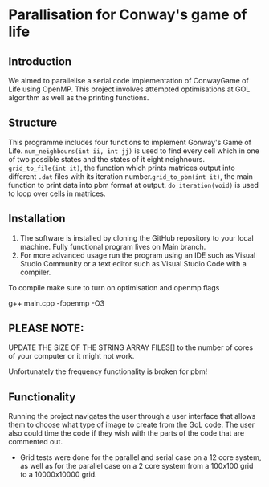 # Parallisation for Conway's game of life

## Introduction
We aimed to parallelise a serial code implementation of ConwayGame of Life using OpenMP. This project involves attempted optimisations at GOL algorithm as well as the printing functions. 

## Structure
This programme includes four functions to implement Gonway's Game of Life. `num_neighbours(int ii, int jj)` is used to find every cell which in one of two possible states and the states of it eight neighnours. `grid_to_file(int it)`, the function which prints matrices output into different `.dat` files with its iteration number.`grid_to_pbm(int it)`, the main function to print data into pbm format at output. `do_iteration(void)` is used to loop over cells in matrices. 

## Installation

1) The software is installed by cloning the GitHub repository to your local machine. Fully functional program lives on Main branch.
2) For more advanced usage run the program using an IDE such as Visual Studio Community or a text editor such as Visual Studio Code with a compiler.

To compile make sure to turn on optimisation and openmp flags

g++ main.cpp -fopenmp -O3


## PLEASE NOTE:

UPDATE THE SIZE OF THE STRING ARRAY FILES[] to the number of cores of your computer or it might not work.

Unfortunately the frequency functionality is broken for pbm!

## Functionality

Running the project navigates the user through a user interface that allows them to choose what type of image to create from the GoL code. The user also could time the code if they wish with the parts of the code that are commented out. 

 - Grid tests were done for the parallel and serial case on a 12 core system, as well as for the parallel case on a 2 core system from a 100x100 grid to a 10000x10000 grid.

